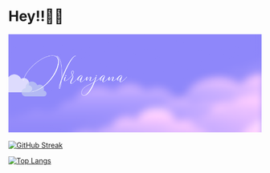 # Hey!!👋🏾
![image](https://github.com/Niranjana123-art/Niranjana/blob/main/Niranjana.png)

[![GitHub Streak](http://github-readme-streak-stats.herokuapp.com?user=your-github-Niranjana123-art&theme=dark&background=000000)](https://git.io/streak-stats)

[![Top Langs](https://github-readme-stats.vercel.app/api/top-langs/?username=your-github-Niranjana123-art)](https://github.com/anuraghazra/github-readme-stats)
